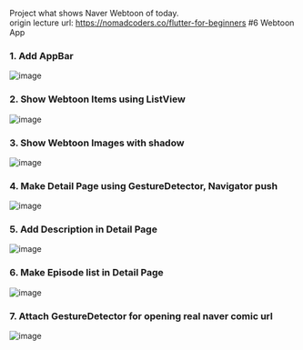 Project what shows Naver Webtoon of today.   
origin lecture url: https://nomadcoders.co/flutter-for-beginners #6 Webtoon App

### 1. Add AppBar
![image](https://user-images.githubusercontent.com/63082842/214854880-e58fd1c5-0a51-4396-aeb5-1927238fc6a2.png)

### 2. Show Webtoon Items using ListView
![image](https://user-images.githubusercontent.com/63082842/215256112-4daa8ba1-c12b-4548-a192-3de215ce9e40.png)

### 3. Show Webtoon Images with shadow
![image](https://user-images.githubusercontent.com/63082842/215257094-2b67b736-202a-4b45-ab40-dde8e9f48f68.png)

### 4. Make Detail Page using GestureDetector, Navigator push
![image](https://user-images.githubusercontent.com/63082842/215258146-58a193bd-ed23-463a-8228-b8d21963f63d.png)

### 5. Add Description in Detail Page
![image](https://user-images.githubusercontent.com/63082842/215261269-a74a32fd-c6c6-42c7-b3c2-7d8920499dbf.png)

### 6. Make Episode list in Detail Page
![image](https://user-images.githubusercontent.com/63082842/215284031-a36c7a57-ccfb-4fbb-950e-b4452eadce2d.png)

### 7. Attach GestureDetector for opening real naver comic url
![image](https://user-images.githubusercontent.com/63082842/215285451-bf89262f-cdbd-461a-8b29-19bfeca86376.png)

